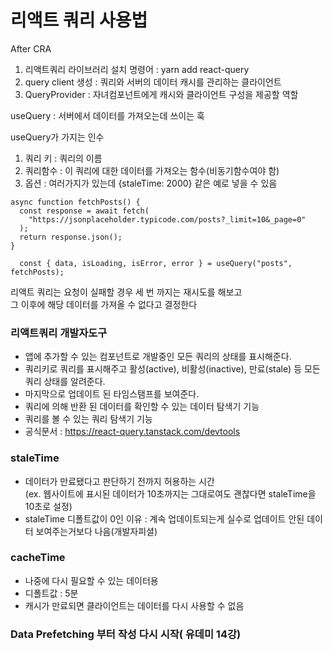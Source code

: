 # 리액트 쿼리 사용법

After CRA

1. 리액트쿼리 라이브러리 설치 명령어 : yarn add react-query
2. query client 생성 : 쿼리와 서버의 데이터 캐시를 관리하는 클라이언트
3. QueryProvider : 자녀컴포넌트에게 캐시와 클라이언트 구성을 제공할 역할

useQuery : 서버에서 데이터를 가져오는데 쓰이는 훅

useQuery가 가지는 인수
1. 쿼리 키 : 쿼리의 이름
2. 쿼리함수 : 이 쿼리에 대한 데이터를 가져오는 함수(비동기함수여야 함)
3. 옵션 : 여러가지가 있는데 {staleTime: 2000} 같은 예로 넣을 수 있음

```
async function fetchPosts() {
  const response = await fetch(
    "https://jsonplaceholder.typicode.com/posts?_limit=10&_page=0"
  );
  return response.json();
}

  const { data, isLoading, isError, error } = useQuery("posts", fetchPosts);
```

리액트 쿼리는 요청이 실패할  경우 세 번 까지는 재시도를 해보고 <br/>
그 이후에 해당 데이터를 가져올 수 없다고 결정한다

### 리액트쿼리 개발자도구
- 앱에 추가할 수 있는 컴포넌트로 개발중인 모든 쿼리의 상태를 표시해준다.
- 쿼리키로 쿼리를 표시해주고 활성(active), 비활성(inactive), 만료(stale) 등 모든 쿼리 상태를 알려준다.
- 마지막으로 업데이트 된 타임스탬프를 보여준다.
- 쿼리에 의해 반환 된 데이터를 확인할 수 있는 데이터 탐색기 기능
- 쿼리를 볼 수 있는 쿼리 탐색기 기능
- 공식문서 : https://react-query.tanstack.com/devtools

### staleTime
- 데이터가 만료됐다고 판단하기 전까지 허용하는 시간 <br/>
  (ex. 웹사이트에 표시된 데이터가 10초까지는 그대로여도 괜찮다면 staleTime을 10초로 설정) 
- staleTime 디폴트값이 0인 이유 : 계속 업데이트되는게 실수로 업데이트 안된 데이터 보여주는거보다 나음(개발자피셜)

### cacheTime
- 나중에 다시 필요할 수 있는 데이터용
- 디폴트값 : 5분
- 캐시가 만료되면 클라이언트는 데이터를 다시 사용할 수 없음

### Data Prefetching 부터 작성 다시 시작( 유데미 14강)
